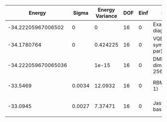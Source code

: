 | Energy              | Sigma  | Energy Variance | DOF | Einf | Method                      | Reference |
|---------------------|--------|-----------------|-----|------|-----------------------------|-----------|
| -34.22205967006502  | 0      | 0               | 16  | 0    | Exact diagonalization       | [code](https://github.com/varbench/methods/blob/main/scripts/Heisenberg/triangular_16_P/ed_netket.sh) |
| -34.1780764         | 0      | 0.424225        | 16  | 0    | VQE (SR + symm. + 64 par)   | TODO: ask Nikita |
| -34.222059670065036 |        | 1e-15           | 16  | 0    | DMRG (bond dimension = 256) | [code](https://github.com/varbench/methods/blob/main/scripts/Heisenberg/triangular_16_P/dmrg.sh) |
| -33.5469            | 0.0034 | 12.0932         | 16  | 0    | RBM (alpha = 1)             | TODO: own code (RBM) |
| -33.0945            | 0.0027 | 7.37471         | 16  | 0    | Jastrow baseline            | TODO: own code (Jastrow) |

